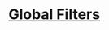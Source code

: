 # [Global Filters](https://cloud.spring.io/spring-cloud-static/current/reference/htmlsingle/#global-filters)

